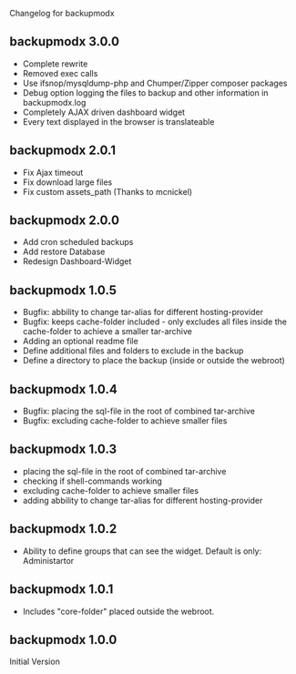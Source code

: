 Changelog for backupmodx

backupmodx 3.0.0
---------------------------------
+ Complete rewrite
+ Removed exec calls
+ Use ifsnop/mysqldump-php and Chumper/Zipper composer packages
+ Debug option logging the files to backup and other information in backupmodx.log
+ Completely AJAX driven dashboard widget
+ Every text displayed in the browser is translateable

backupmodx 2.0.1
---------------------------------
+ Fix Ajax timeout
+ Fix download large files
+ Fix custom assets_path (Thanks to mcnickel)

backupmodx 2.0.0
---------------------------------
+ Add cron scheduled backups
+ Add restore Database
+ Redesign Dashboard-Widget

backupmodx 1.0.5
---------------------------------
+ Bugfix: abbility to change tar-alias for different hosting-provider
+ Bugfix: keeps cache-folder included - only excludes all files inside the cache-folder to achieve a smaller tar-archive
+ Adding an optional readme file
+ Define additional files and folders to exclude in the backup
+ Define a directory to place the backup (inside or outside the webroot)

backupmodx 1.0.4
---------------------------------
+ Bugfix: placing the sql-file in the root of combined tar-archive
+ Bugfix: excluding cache-folder to achieve smaller files

backupmodx 1.0.3
---------------------------------
+ placing the sql-file in the root of combined tar-archive
+ checking if shell-commands working
+ excluding cache-folder to achieve smaller files
+ adding abbility to change tar-alias for different hosting-provider

backupmodx 1.0.2
---------------------------------
+ Ability to define groups that can see the widget. Default is only: Administartor

backupmodx 1.0.1
---------------------------------
+ Includes "core-folder" placed outside the webroot.

backupmodx 1.0.0
---------------------------------
Initial Version
